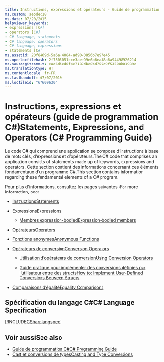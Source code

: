 ```yaml
---
title: Instructions, expressions et opérateurs - Guide de programmation C#
ms.custom: seodec18
ms.date: 07/20/2015
helpviewer_keywords:
- expressions [C#]
- operators [C#]
- C# language, statements
- C# language, operators
- C# language, expressions
- statements [C#]
ms.assetid: 20f8469d-5a6a-4084-ad90-0856b7e97e45
ms.openlocfilehash: 2f7505051cce3aee99e6b6ea88a6a94498926214
ms.sourcegitcommit: eaa6d5cd0f4e7189dbe0bd756e9f53508b01989e
ms.translationtype: HT
ms.contentlocale: fr-FR
ms.lasthandoff: 07/07/2019
ms.locfileid: "67609630"
---
```

# <a name="statements-expressions-and-operators-c-programming-guide"></a><span data-ttu-id="aa3aa-102">Instructions, expressions et opérateurs (guide de programmation C#)</span><span class="sxs-lookup"><span data-stu-id="aa3aa-102">Statements, Expressions, and Operators (C# Programming Guide)</span></span>

<span data-ttu-id="aa3aa-103">Le code C# qui comprend une application se compose d’instructions à base de mots clés, d’expressions et d’opérateurs.</span><span class="sxs-lookup"><span data-stu-id="aa3aa-103">The C# code that comprises an application consists of statements made up of keywords, expressions and operators.</span></span> <span data-ttu-id="aa3aa-104">Cette section contient des informations concernant ces éléments fondamentaux d’un programme C#.</span><span class="sxs-lookup"><span data-stu-id="aa3aa-104">This section contains information regarding these fundamental elements of a C# program.</span></span>

 <span data-ttu-id="aa3aa-105">Pour plus d'informations, consultez les pages suivantes :</span><span class="sxs-lookup"><span data-stu-id="aa3aa-105">For more information, see:</span></span>

- [<span data-ttu-id="aa3aa-106">Instructions</span><span class="sxs-lookup"><span data-stu-id="aa3aa-106">Statements</span></span>](statements.md)

- [<span data-ttu-id="aa3aa-107">Expressions</span><span class="sxs-lookup"><span data-stu-id="aa3aa-107">Expressions</span></span>](expressions.md)

  - [<span data-ttu-id="aa3aa-108">Membres expression-bodied</span><span class="sxs-lookup"><span data-stu-id="aa3aa-108">Expression-bodied members</span></span>](expression-bodied-members.md)

- [<span data-ttu-id="aa3aa-109">Opérateurs</span><span class="sxs-lookup"><span data-stu-id="aa3aa-109">Operators</span></span>](operators.md)

- [<span data-ttu-id="aa3aa-110">Fonctions anonymes</span><span class="sxs-lookup"><span data-stu-id="aa3aa-110">Anonymous Functions</span></span>](anonymous-functions.md)

- [<span data-ttu-id="aa3aa-111">Opérateurs de conversion</span><span class="sxs-lookup"><span data-stu-id="aa3aa-111">Conversion Operators</span></span>](conversion-operators.md)

  - [<span data-ttu-id="aa3aa-112">Utilisation d’opérateurs de conversion</span><span class="sxs-lookup"><span data-stu-id="aa3aa-112">Using Conversion Operators</span></span>](using-conversion-operators.md)

  - [<span data-ttu-id="aa3aa-113">Guide pratique pour implémenter des conversions définies par l’utilisateur entre des structs</span><span class="sxs-lookup"><span data-stu-id="aa3aa-113">How to: Implement User-Defined Conversions Between Structs</span></span>](how-to-implement-user-defined-conversions-between-structs.md)

- [<span data-ttu-id="aa3aa-114">Comparaisons d’égalité</span><span class="sxs-lookup"><span data-stu-id="aa3aa-114">Equality Comparisons</span></span>](equality-comparisons.md)

## <a name="c-language-specification"></a><span data-ttu-id="aa3aa-115">Spécification du langage C#</span><span class="sxs-lookup"><span data-stu-id="aa3aa-115">C# Language Specification</span></span>

[!INCLUDE[CSharplangspec](~/includes/csharplangspec-md.md)]

## <a name="see-also"></a><span data-ttu-id="aa3aa-116">Voir aussi</span><span class="sxs-lookup"><span data-stu-id="aa3aa-116">See also</span></span>

- [<span data-ttu-id="aa3aa-117">Guide de programmation C#</span><span class="sxs-lookup"><span data-stu-id="aa3aa-117">C# Programming Guide</span></span>](../../../csharp/programming-guide/index.md)
- [<span data-ttu-id="aa3aa-118">Cast et conversions de types</span><span class="sxs-lookup"><span data-stu-id="aa3aa-118">Casting and Type Conversions</span></span>](../../../csharp/programming-guide/types/casting-and-type-conversions.md)
